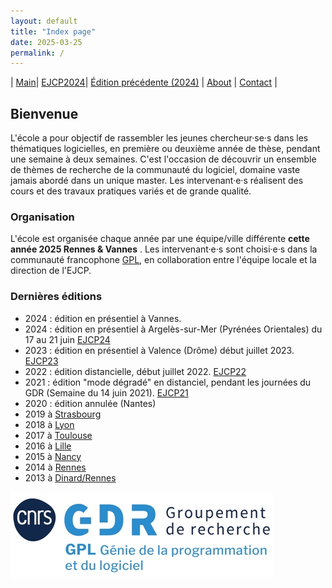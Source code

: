 ```yaml
---
layout: default
title: "Index page"
date: 2025-03-25
permalink: /
---
```


| [Main](./index)| [EJCP2024](./ejcp2025)| [Édition précédente (2024)](./ejcp2024) | [About](./about) | [Contact](./contact) |


## Bienvenue 

L'école a pour objectif de rassembler les jeunes chercheur·se·s dans les thématiques logicielles, en première ou deuxième année de thèse, pendant une semaine à deux semaines. C'est l'occasion de découvrir un ensemble de thèmes de recherche de la communauté du logiciel, domaine vaste jamais abordé dans un unique master. Les intervenant·e·s réalisent des cours et des travaux pratiques variés et de grande qualité.

### Organisation

L'école est organisée chaque année par une équipe/ville différente **cette année 2025 Rennes  & Vannes** . Les intervenant·e·s sont choisi·e·s dans la communauté francophone [GPL](https://gdr-gpl.cnrs.fr/), en collaboration entre l'équipe locale et la direction de l'EJCP.


### Dernières éditions

* 2024 : édition en présentiel à Vannes.
* 2024 : édition en présentiel à Argelès-sur-Mer (Pyrénées Orientales) du 17 au 21 juin [EJCP24](./ejcp2024)
* 2023 : édition en présentiel à Valence (Drôme) début juillet 2023. [EJCP23](./ejcp2023)
* 2022 : édition distancielle, début juillet 2022. [EJCP22](./ejcp2022)
* 2021 : édition "mode dégradé" en distanciel, pendant les journées du GDR (Semaine du 14 juin 2021). [EJCP21](./ejcp2021)
* 2020 : édition annulée (Nantes)
* 2019 à [Strasbourg](http://ejcp2019.icube.unistra.fr/)
* 2018 à [Lyon](https://ejcp2018.sciencesconf.org/)
* 2017 à [Toulouse](http://ejcp2017.enseeiht.fr/)
* 2016 à [Lille](http://ejcp2016.univ-lille1.fr/)
* 2015 à [Nancy](http://ejcp2015.inria.fr/)
* 2014 à [Rennes](http://ejcp2014.inria.fr/)
* 2013 à [Dinard/Rennes](http://ejcp2013.inria.fr/)



![LOGO du GDR](_logos/LOGO-GDR_GPL_Bleupetit.jpg)
